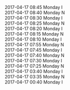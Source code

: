 2017-04-17 08:45 Monday  I  
2017-04-17 08:40 Monday  N  
2017-04-17 08:30 Monday  I  
2017-04-17 08:25 Monday  N  
2017-04-17 08:20 Monday  I  
2017-04-17 08:15 Monday  N  
2017-04-17 08:10 Monday  I  
2017-04-17 07:55 Monday  N  
2017-04-17 07:45 Monday  I  
2017-04-17 07:40 Monday  N  
2017-04-17 07:30 Monday  I  
2017-04-17 07:25 Monday  N  
2017-04-17 03:40 Monday  I  
2017-04-17 03:35 Monday  N  
2017-04-17 00:40 Monday  I  
